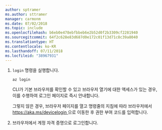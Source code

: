 ```yaml
---
author: sptramer
ms.author: sttramer
manager: carmonm
ms.date: 07/02/2018
ms.topic: include
ms.openlocfilehash: b6eb0e478ebfbbeb6e2b52d0f2b3309cf2281940
ms.sourcegitcommit: 64f2c628e83d687d0e172c01f13d71c8c39a8040
ms.translationtype: HT
ms.contentlocale: ko-KR
ms.lasthandoff: 07/11/2018
ms.locfileid: "38967931"
---
```

1. `login` 명령을 실행합니다.

    ```azurecli-interactive
    az login
    ```

    CLI가 기본 브라우저를 확인할 수 있고 브라우저 열기에 대한 액세스가 있는 경우, 이를 수행하여 로그인 페이지로 즉시 안내합니다.

    그렇지 않은 경우,  브라우저 페이지를 열고 명령줄의 지침에 따라 브라우저에서 [ https://aka.ms/devicelogin ](https://aka.ms/devicelogin)으로 이동한 후 권한 부여 코드를 입력합니다.

2. 브라우저에서 계정 자격 증명으로 로그인합니다.